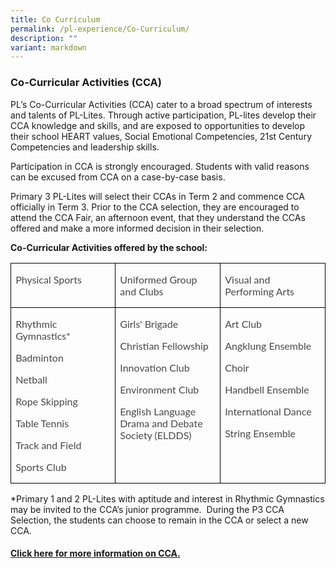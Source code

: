 ```yaml
---
title: Co Curriculum
permalink: /pl-experience/Co-Curriculum/
description: ""
variant: markdown
---
```

### **Co-Curricular Activities (CCA)**

PL’s Co-Curricular Activities (CCA) cater to a broad spectrum of interests and talents of PL-Lites. Through active participation, PL-lites develop their CCA knowledge and skills, and are exposed to opportunities to develop their school HEART values, Social Emotional Competencies, 21st&nbsp;Century Competencies and leadership skills.

Participation in CCA is strongly encouraged. Students with valid reasons can be excused from CCA on a case-by-case basis.

Primary 3 PL-Lites will select their CCAs in Term 2 and commence CCA officially in Term 3. Prior to the CCA selection, they are encouraged to attend the CCA Fair, an afternoon event, that they understand the CCAs offered and make a more informed decision in their selection.

**Co-Curricular Activities offered by the school:**

<table style="border-collapse:collapse;border:none;mso-border-alt:solid windowtext .5pt;
 mso-yfti-tbllook:1184;mso-padding-alt:0in 5.4pt 0in 5.4pt" cellpadding="0" cellspacing="0" border="1" class="MsoTableGrid"><tbody><tr style="mso-yfti-irow:0;mso-yfti-firstrow:yes;height:27.85pt"><td style="width:149.85pt;border:solid windowtext 1.0pt;
  mso-border-alt:solid windowtext .5pt;padding:0in 5.4pt 0in 5.4pt;height:27.85pt" valign="top" width="200"><p class="MsoNormal"><span style="font-family:&quot;Lato&quot;,sans-serif;
  mso-fareast-font-family:&quot;Times New Roman&quot;;mso-bidi-font-family:&quot;Times New Roman&quot;;
  color:#484848;mso-font-kerning:0pt;mso-ligatures:none;mso-fareast-language:
  EN-GB" lang="EN-SG">Physical Sports</span></p></td><td style="width:149.85pt;border:solid windowtext 1.0pt;
  border-left:none;mso-border-left-alt:solid windowtext .5pt;mso-border-alt:
  solid windowtext .5pt;padding:0in 5.4pt 0in 5.4pt;height:27.85pt" valign="top" width="200"><p class="MsoNormal"><span style="font-family:&quot;Lato&quot;,sans-serif;
  mso-fareast-font-family:&quot;Times New Roman&quot;;mso-bidi-font-family:&quot;Times New Roman&quot;;
  color:#484848;mso-font-kerning:0pt;mso-ligatures:none;mso-fareast-language:
  EN-GB" lang="EN-SG">Uniformed Group and Clubs</span></p></td><td style="width:149.85pt;border:solid windowtext 1.0pt;
  border-left:none;mso-border-left-alt:solid windowtext .5pt;mso-border-alt:
  solid windowtext .5pt;padding:0in 5.4pt 0in 5.4pt;height:27.85pt" valign="top" width="200"><p class="MsoNormal"><span style="font-family:&quot;Lato&quot;,sans-serif;
  mso-fareast-font-family:&quot;Times New Roman&quot;;mso-bidi-font-family:&quot;Times New Roman&quot;;
  color:#484848;mso-font-kerning:0pt;mso-ligatures:none;mso-fareast-language:
  EN-GB" lang="EN-SG">Visual and Performing Arts</span></p></td></tr><tr style="mso-yfti-irow:1;mso-yfti-lastrow:yes;height:96.8pt"><td style="width:149.85pt;border:solid windowtext 1.0pt;
  border-top:none;mso-border-top-alt:solid windowtext .5pt;mso-border-alt:solid windowtext .5pt;
  padding:0in 5.4pt 0in 5.4pt;height:96.8pt" valign="top" width="200"><p class="MsoNormal"><span style="font-family:&quot;Lato&quot;,sans-serif;
  mso-fareast-font-family:&quot;Times New Roman&quot;;mso-bidi-font-family:&quot;Times New Roman&quot;;
  color:#484848;mso-font-kerning:0pt;mso-ligatures:none;mso-fareast-language:
  EN-GB" lang="EN-SG">Rhythmic Gymnastics*</span></p><p class="MsoNormal"><span style="font-family:&quot;Lato&quot;,sans-serif;
  mso-fareast-font-family:&quot;Times New Roman&quot;;mso-bidi-font-family:&quot;Times New Roman&quot;;
  color:#484848;mso-font-kerning:0pt;mso-ligatures:none;mso-fareast-language:
  EN-GB" lang="EN-SG">Badminton</span></p><p class="MsoNormal"><span style="font-family:&quot;Lato&quot;,sans-serif;
  mso-fareast-font-family:&quot;Times New Roman&quot;;mso-bidi-font-family:&quot;Times New Roman&quot;;
  color:#484848;mso-font-kerning:0pt;mso-ligatures:none;mso-fareast-language:
  EN-GB" lang="EN-SG">Netball</span></p><p class="MsoNormal"><span style="font-family:&quot;Lato&quot;,sans-serif;
  mso-fareast-font-family:&quot;Times New Roman&quot;;mso-bidi-font-family:&quot;Times New Roman&quot;;
  color:#484848;mso-font-kerning:0pt;mso-ligatures:none;mso-fareast-language:
  EN-GB" lang="EN-SG">Rope Skipping</span></p><p class="MsoNormal"><span style="font-family:&quot;Lato&quot;,sans-serif;
  mso-fareast-font-family:&quot;Times New Roman&quot;;mso-bidi-font-family:&quot;Times New Roman&quot;;
  color:#484848;mso-font-kerning:0pt;mso-ligatures:none;mso-fareast-language:
  EN-GB" lang="EN-SG">Table Tennis</span></p><p class="MsoNormal"><span style="font-family:&quot;Lato&quot;,sans-serif;
  mso-fareast-font-family:&quot;Times New Roman&quot;;mso-bidi-font-family:&quot;Times New Roman&quot;;
  color:#484848;mso-font-kerning:0pt;mso-ligatures:none;mso-fareast-language:
  EN-GB" lang="EN-SG">Track and Field</span></p><p class="MsoNormal"><span style="font-family:&quot;Lato&quot;,sans-serif;
  mso-fareast-font-family:&quot;Times New Roman&quot;;mso-bidi-font-family:&quot;Times New Roman&quot;;
  color:#484848;mso-font-kerning:0pt;mso-ligatures:none;mso-fareast-language:
  EN-GB" lang="EN-SG">Sports Club</span></p></td><td style="width:149.85pt;border-top:none;border-left:
  none;border-bottom:solid windowtext 1.0pt;border-right:solid windowtext 1.0pt;
  mso-border-top-alt:solid windowtext .5pt;mso-border-left-alt:solid windowtext .5pt;
  mso-border-alt:solid windowtext .5pt;padding:0in 5.4pt 0in 5.4pt;height:96.8pt" valign="top" width="200"><p class="MsoNormal"><span style="font-family:&quot;Lato&quot;,sans-serif;
  mso-fareast-font-family:&quot;Times New Roman&quot;;mso-bidi-font-family:&quot;Times New Roman&quot;;
  color:#484848;mso-font-kerning:0pt;mso-ligatures:none;mso-fareast-language:
	EN-GB" lang="EN-SG">Girls' Brigade</span></p><p class="MsoNormal"><span style="font-family:&quot;Lato&quot;,sans-serif;
  mso-fareast-font-family:&quot;Times New Roman&quot;;mso-bidi-font-family:&quot;Times New Roman&quot;;
  color:#484848;mso-font-kerning:0pt;mso-ligatures:none;mso-fareast-language:
  EN-GB" lang="EN-SG">Christian Fellowship</span></p><p class="MsoNormal"><span style="font-family:&quot;Lato&quot;,sans-serif;
  mso-fareast-font-family:&quot;Times New Roman&quot;;mso-bidi-font-family:&quot;Times New Roman&quot;;
  color:#484848;mso-font-kerning:0pt;mso-ligatures:none;mso-fareast-language:
  EN-GB" lang="EN-SG">Innovation Club</span></p><p class="MsoNormal"><span style="font-family:&quot;Lato&quot;,sans-serif;
  mso-fareast-font-family:&quot;Times New Roman&quot;;mso-bidi-font-family:&quot;Times New Roman&quot;;
  color:#484848;mso-font-kerning:0pt;mso-ligatures:none;mso-fareast-language:
  EN-GB" lang="EN-SG">Environment Club</span></p><p class="MsoNormal"><span style="font-family:&quot;Lato&quot;,sans-serif;
  mso-fareast-font-family:&quot;Times New Roman&quot;;mso-bidi-font-family:&quot;Times New Roman&quot;;
  color:#484848;mso-font-kerning:0pt;mso-ligatures:none;mso-fareast-language:
  EN-GB" lang="EN-SG">English Language Drama and Debate Society (ELDDS)</span></p></td><td style="width:149.85pt;border-top:none;border-left:
  none;border-bottom:solid windowtext 1.0pt;border-right:solid windowtext 1.0pt;
  mso-border-top-alt:solid windowtext .5pt;mso-border-left-alt:solid windowtext .5pt;
  mso-border-alt:solid windowtext .5pt;padding:0in 5.4pt 0in 5.4pt;height:96.8pt" valign="top" width="200"><p class="MsoNormal"><span style="font-family:&quot;Lato&quot;,sans-serif;
  mso-fareast-font-family:&quot;Times New Roman&quot;;mso-bidi-font-family:&quot;Times New Roman&quot;;
  color:#484848;mso-font-kerning:0pt;mso-ligatures:none;mso-fareast-language:
  EN-GB" lang="EN-SG">Art Club</span></p><p class="MsoNormal"><span style="font-family:&quot;Lato&quot;,sans-serif;
  mso-fareast-font-family:&quot;Times New Roman&quot;;mso-bidi-font-family:&quot;Times New Roman&quot;;
  color:#484848;mso-font-kerning:0pt;mso-ligatures:none;mso-fareast-language:
  EN-GB" lang="EN-SG">Angklung Ensemble</span></p><p class="MsoNormal"><span style="font-family:&quot;Lato&quot;,sans-serif;
  mso-fareast-font-family:&quot;Times New Roman&quot;;mso-bidi-font-family:&quot;Times New Roman&quot;;
  color:#484848;mso-font-kerning:0pt;mso-ligatures:none;mso-fareast-language:
  EN-GB" lang="EN-SG">Choir</span></p><p class="MsoNormal"><span style="font-family:&quot;Lato&quot;,sans-serif;
  mso-fareast-font-family:&quot;Times New Roman&quot;;mso-bidi-font-family:&quot;Times New Roman&quot;;
  color:#484848;mso-font-kerning:0pt;mso-ligatures:none;mso-fareast-language:
  EN-GB" lang="EN-SG">Handbell Ensemble</span></p><p class="MsoNormal"><span style="font-family:&quot;Lato&quot;,sans-serif;
  mso-fareast-font-family:&quot;Times New Roman&quot;;mso-bidi-font-family:&quot;Times New Roman&quot;;
  color:#484848;mso-font-kerning:0pt;mso-ligatures:none;mso-fareast-language:
  EN-GB" lang="EN-SG">International Dance</span></p><p class="MsoNormal"><span style="font-family:&quot;Lato&quot;,sans-serif;
  mso-fareast-font-family:&quot;Times New Roman&quot;;mso-bidi-font-family:&quot;Times New Roman&quot;;
  color:#484848;mso-font-kerning:0pt;mso-ligatures:none;mso-fareast-language:
  EN-GB" lang="EN-SG">String Ensemble</span></p></td></tr></tbody></table>

\*Primary 1 and 2 PL-Lites with aptitude and interest in Rhythmic Gymnastics may be invited to the CCA’s junior programme.&nbsp; During the P3 CCA Selection, the students can choose to remain in the CCA or select a new CCA.

#### [Click here for more information on CCA.](https://sites.google.com/moe.edu.sg/plmgpscca/home?authuser=0)